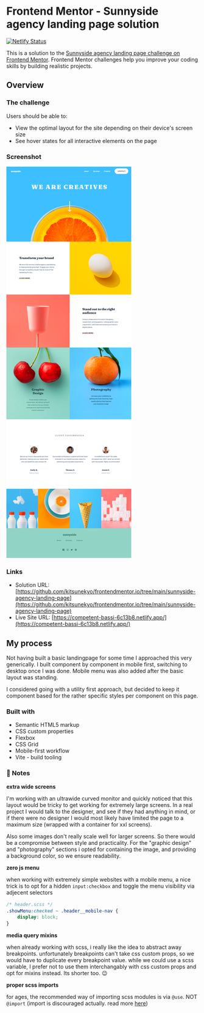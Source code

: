 # Frontend Mentor - Sunnyside agency landing page solution

[![Netlify Status](https://api.netlify.com/api/v1/badges/2b743834-e476-424c-9a1d-18c5f2fd0aa4/deploy-status)](https://app.netlify.com/sites/competent-bassi-6c13b8/deploys)

This is a solution to the [Sunnyside agency landing page challenge on Frontend Mentor](https://www.frontendmentor.io/challenges/sunnyside-agency-landing-page-7yVs3B6ef). Frontend Mentor challenges help you improve your coding skills by building realistic projects.

## Overview

### The challenge

Users should be able to:

-   View the optimal layout for the site depending on their device's screen size
-   See hover states for all interactive elements on the page

### Screenshot

![](./screenshot.png)

### Links

-   Solution URL: [https://github.com/kitsunekyo/frontendmentor.io/tree/main/sunnyside-agency-landing-page](https://github.com/kitsunekyo/frontendmentor.io/tree/main/sunnyside-agency-landing-page)
-   Live Site URL: [https://competent-bassi-6c13b8.netlify.app/](https://competent-bassi-6c13b8.netlify.app/)

## My process

Not having built a basic landingpage for some time I approached this very generically. I built component by component in mobile first, switching to desktop once I was done. Mobile menu was also added after the basic layout was standing.

I considered going with a utility first approach, but decided to keep it component based for the rather specific styles per component on this page.

### Built with

-   Semantic HTML5 markup
-   CSS custom properties
-   Flexbox
-   CSS Grid
-   Mobile-first workflow
-   Vite - build tooling

### 📒 Notes

**extra wide screens**

I'm working with an ultrawide curved monitor and quickly noticed that this layout would be tricky to get working for extremely large screens. In a real project I would talk to the designer, and see if they had anything in mind, or if there were no designer I would most likely have limited the page to a maximum size (wrapped with a container for xxl screens).

Also some images don't really scale well for larger screens. So there would be a compromise between style and practicality.
For the "graphic design" and "photography" sections i opted for containing the image, and providing a background color, so we ensure readability.

**zero js menu**

when working with extremely simple websites with a mobile menu, a nice trick is to opt for a hidden `input:checkbox` and toggle the menu visibility via adjecent selectors

```css
/* header.scss */
.showMenu:checked ~ .header__mobile-nav {
    display: block;
}
```

**media query mixins**

when already working with scss, i really like the idea to abstract away breakpoints. unfortunately breakpoints can't take css custom props, so we would have to duplicate every breakpoint value. while we could use a scss variable, I prefer not to use them interchangably with css custom props and opt for mixins instead. Its shorter too. 😉

**proper scss imports**

for ages, the recommended way of importing scss modules is via `@use`. NOT `@import` (import is discouraged actually. read more [here](https://sass-lang.com/documentation/at-rules/import))
